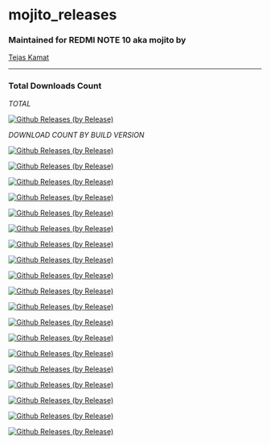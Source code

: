 # mojito_releases

### Maintained for REDMI NOTE 10 aka mojito by

[Tejas Kamat](https://github.com/TejasKamat)

---------------------------------------------------------------------------------

### Total Downloads Count

*TOTAL*

[![Github Releases (by Release)](https://img.shields.io/github/downloads/TejasKamat/mojito_releases/total.svg)](https://github.com/TejasKamat/mojito_releases/releases)

*DOWNLOAD COUNT BY BUILD VERSION*

[![Github Releases (by Release)](https://img.shields.io/github/downloads/Tejaskamat/mojito_releases/v6.6-18072022/total.svg)](https://github.com/TejasKamat/mojito_releases/releases)

[![Github Releases (by Release)](https://img.shields.io/github/downloads/Tejaskamat/mojito_releases/v6.7-11082022/total.svg)](https://github.com/TejasKamat/mojito_releases/releases)

[![Github Releases (by Release)](https://img.shields.io/github/downloads/Tejaskamat/mojito_releases/v7.0-21082022/total.svg)](https://github.com/TejasKamat/mojito_releases/releases)

[![Github Releases (by Release)](https://img.shields.io/github/downloads/Tejaskamat/mojito_releases/v7.0-29082022/total.svg)](https://github.com/TejasKamat/mojito_releases/releases)

[![Github Releases (by Release)](https://img.shields.io/github/downloads/Tejaskamat/mojito_releases/v7.1-13092022/total.svg)](https://github.com/TejasKamat/mojito_releases/releases)

[![Github Releases (by Release)](https://img.shields.io/github/downloads/Tejaskamat/mojito_releases/v7.1-01102022/total.svg)](https://github.com/TejasKamat/mojito_releases/releases)

[![Github Releases (by Release)](https://img.shields.io/github/downloads/Tejaskamat/mojito_releases/v7.2-08102022/total.svg)](https://github.com/TejasKamat/mojito_releases/releases)

[![Github Releases (by Release)](https://img.shields.io/github/downloads/Tejaskamat/mojito_releases/rice-7.5/total.svg)](https://github.com/TejasKamat/mojito_releases/releases)

[![Github Releases (by Release)](https://img.shields.io/github/downloads/Tejaskamat/mojito_releases/v7.3-16112022/total.svg)](https://github.com/TejasKamat/mojito_releases/releases)

[![Github Releases (by Release)](https://img.shields.io/github/downloads/Tejaskamat/mojito_releases/v7.4-14122022/total.svg)](https://github.com/TejasKamat/mojito_releases/releases)

[![Github Releases (by Release)](https://img.shields.io/github/downloads/Tejaskamat/mojito_releases/v7.4-27122022/total.svg)](https://github.com/TejasKamat/mojito_releases/releases)

[![Github Releases (by Release)](https://img.shields.io/github/downloads/Tejaskamat/mojito_releases/v7.5-13012023/total.svg)](https://github.com/TejasKamat/mojito_releases/releases)

[![Github Releases (by Release)](https://img.shields.io/github/downloads/Tejaskamat/mojito_releases/v7.5-26012023/total.svg)](https://github.com/TejasKamat/mojito_releases/releases)

[![Github Releases (by Release)](https://img.shields.io/github/downloads/Tejaskamat/mojito_releases/v7.6.1-11022023/total.svg)](https://github.com/TejasKamat/mojito_releases/releases)

[![Github Releases (by Release)](https://img.shields.io/github/downloads/Tejaskamat/mojito_releases/v7.7-31032023/total.svg)](https://github.com/TejasKamat/mojito_releases/releases)

[![Github Releases (by Release)](https://img.shields.io/github/downloads/Tejaskamat/mojito_releases/v7.8-16042023/total.svg)](https://github.com/TejasKamat/mojito_releases/releases)

[![Github Releases (by Release)](https://img.shields.io/github/downloads/Tejaskamat/mojito_releases/v7.9-06052023/total.svg)](https://github.com/TejasKamat/mojito_releases/releases)

[![Github Releases (by Release)](https://img.shields.io/github/downloads/Tejaskamat/mojito_releases/v7.9.2-16062023/total.svg)](https://github.com/TejasKamat/mojito_releases/releases)

[![Github Releases (by Release)](https://img.shields.io/github/downloads/Tejaskamat/mojito_releases/v7.9.8-20092023/total.svg)](https://github.com/TejasKamat/mojito_releases/releases)
